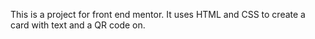 This is a project for front end mentor. It uses HTML and CSS to create a card with text and a QR code on.
